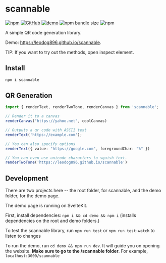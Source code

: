 # scannable

[![npm](https://img.shields.io/npm/v/scannable)](https://npmjs.com/package/scannable)
[![GitHub](https://img.shields.io/badge/license-GPL%203.0--or--later-green)](https://github.com/LeoDog896/scannable/blob/master/LICENSE)
[![demo](https://img.shields.io/badge/demo-live-brightgreen)](https://leodog896.github.io/scannable/qr)
![npm bundle size](https://img.shields.io/bundlephobia/minzip/scannable)
![npm](https://img.shields.io/npm/dt/scannable)


A simple QR code generation library.

Demo: https://leodog896.github.io/scannable.

TIP: If you want to try out the methods, open inspect element.

## Install
```bash
npm i scannable
```

## QR Generation

```ts
import { renderText, renderTwoTone, renderCanvas } from 'scannable';

// Render it to a canvas
renderCanvas("https://yahoo.net", coolCanvas)

// Outputs a qr code with ASCII text
renderText('https://example.com');

// You can also specify options
renderText({ value: "https://google.com", foregroundChar: "%" })

// You can even use unicode characters to squish text.
renderTwoTone('https://leodog896.github.io/scannable')
```

## Development

There are two projects here -- the root folder, for scannable, and the demo folder, for the demo page.

The demo page is running on SvelteKit.

First, install dependencies: `npm i && cd demo && npm i` (installs dependencies on the root and demo folders.)

To test the scannable library, run `npm run test` or `npm run test:watch` to listen to changes

To run the demo, run `cd demo && npm run dev`. It will guide you on opening the website. **Make sure to go to the /scannable folder**.
For example, `localhost:3000/scannable`
